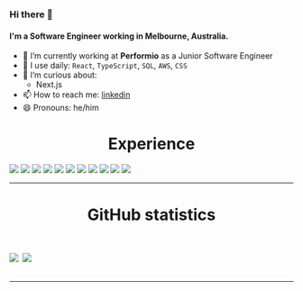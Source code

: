 ### Hi there 👋

#### I'm a Software Engineer working in Melbourne, Australia.

- 🔭 I’m currently working at **Performio** as a Junior Software Engineer
- 🔨 I use daily: `React`, `TypeScript`, `SQL`, `AWS`, `CSS`
- 🤔 I’m curious about:
  * Next.js
- 📫 How to reach me: [linkedin](https://www.linkedin.com/in/anil-pak/)
- 😄 Pronouns: he/him

<h1 align="center">Experience</h1>
<div>
  <img src="https://img.shields.io/badge/javascript%20-%23323330.svg?&style=for-the-badge&logo=javascript&logoColor=%23F7DF1E" />

  <img src="https://img.shields.io/badge/typescript%20-%23007ACC.svg?&style=for-the-badge&logo=typescript&logoColor=white" />

  <img src="https://img.shields.io/badge/react%20-%23323330.svg?&style=for-the-badge&logo=react&logoColor=lightblue" />

  <img src="https://img.shields.io/badge/git%20-%23F05033.svg?&style=for-the-badge&logo=git&logoColor=white" />

  <img src="https://img.shields.io/badge/docker%20-%23007ACC.svg?&style=for-the-badge&logo=docker&logoColor=white" />
    
  <img src="https://img.shields.io/badge/angular-%23DD0031.svg?style=for-the-badge&logo=angular&logoColor=white" />
  
   <img src="https://img.shields.io/badge/.NETCORE-5C2D91?style=for-the-badge&logo=.net&logoColor=white" />
  
  <img src="https://img.shields.io/badge/ruby%20-%23323331.svg?&style=for-the-badge&logo=ruby&logoColor=red" />

  <img src="https://img.shields.io/badge/css3-%231572B6.svg?style=for-the-badge&logo=css3&logoColor=white" />

  <img src="https://img.shields.io/badge/git%20-%23F05033.svg?&style=for-the-badge&logo=git&logoColor=white" />

  <img src="https://img.shields.io/badge/azure-%230072C6.svg?style=for-the-badge&logo=azure-devops&logoColor=white" />
  
</div>

---

<h1 align="center">GitHub statistics<h1>

<a href="https://github.com/anLpk">
   <img align="center" src="https://github-readme-stats.vercel.app/api/top-langs/?username=anLpk&hide=shell,lua,vim%20script,dockerfile,javascript,css&hide_border=true"/></a>
<a href="https://github.com/anLpk">
  <img align="center" src="https://github-readme-stats.vercel.app/api?username=anLpk&hide_border=true&show_icons=true&count_private=true&langs_count=10"/>
</a>

---
